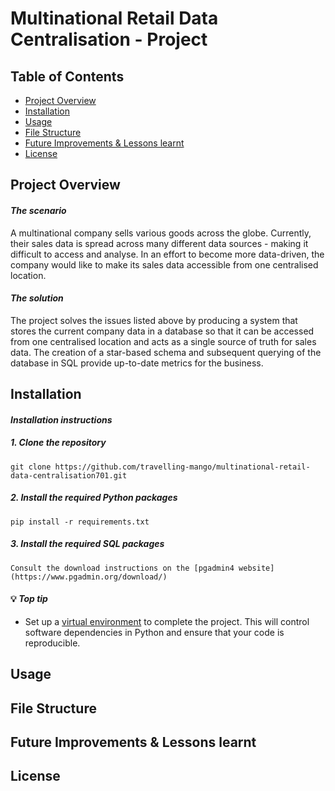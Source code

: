 # Multinational Retail Data Centralisation - Project

## Table of Contents
- [Project Overview](#project-overview)
- [Installation](#installation)
- [Usage](#usage)
- [File Structure](#file-structure)
- [Future Improvements & Lessons learnt](#future-improvements-&-lessonslearnt)
- [License](#license)

## Project Overview
#### *The scenario*

A multinational company sells various goods across the globe. Currently, their sales data is spread across many different data sources - making it difficult to access and analyse. In an effort to become more data-driven, the company would like to make its sales data accessible from one centralised location.


#### *The solution*

The project solves the issues listed above by producing a system that stores the current company data in a database so that it can be accessed from one centralised location and acts as a single source of truth for sales data.
The creation of a star-based schema and subsequent querying of the database in SQL provide up-to-date metrics for the business.

## Installation
#### *Installation instructions*

##### 1. Clone the repository

   ```
   git clone https://github.com/travelling-mango/multinational-retail-data-centralisation701.git
   ```
##### 2. Install the required Python packages

   ```
   pip install -r requirements.txt
   ```
##### 3. Install the required SQL packages
  ```
  Consult the download instructions on the [pgadmin4 website](https://www.pgadmin.org/download/)
  ```

#### :bulb: *Top tip*

- Set up a [virtual environment](https://docs.python.org/3/library/venv.html) to complete the project. This will control software dependencies in Python and ensure that your code is reproducible.

## Usage

## File Structure

## Future Improvements & Lessons learnt

## License
